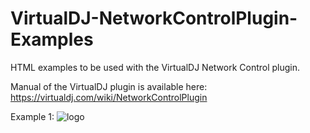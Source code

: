 # VirtualDJ-NetworkControlPlugin-Examples
HTML examples to be used with the VirtualDJ Network Control plugin.

Manual of the VirtualDJ plugin is available here:
https://virtualdj.com/wiki/NetworkControlPlugin

Example 1:
![logo](https://github.com/djcel/VirtualDJ-NetworkControlPlugin-Examples/blob/main/Preview_example1.png?raw=true "")

